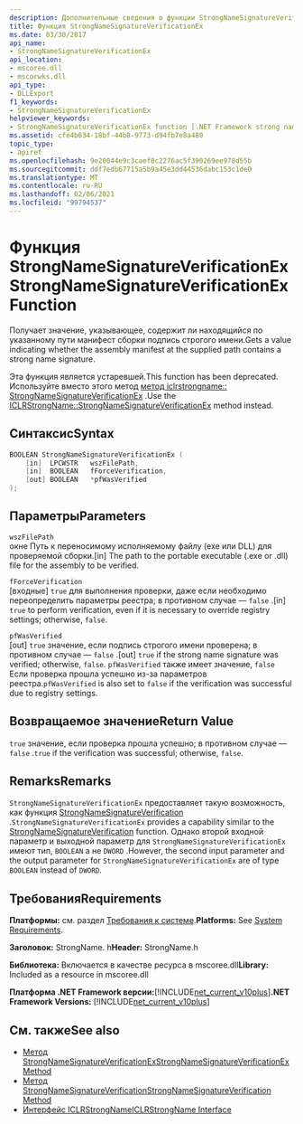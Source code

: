 ```yaml
---
description: Дополнительные сведения о функции StrongNameSignatureVerificationEx
title: Функция StrongNameSignatureVerificationEx
ms.date: 03/30/2017
api_name:
- StrongNameSignatureVerificationEx
api_location:
- mscoree.dll
- mscorwks.dll
api_type:
- DLLExport
f1_keywords:
- StrongNameSignatureVerificationEx
helpviewer_keywords:
- StrongNameSignatureVerificationEx function [.NET Framework strong naming]
ms.assetid: cfe4b634-18bf-44b8-9773-d94fb7e8a480
topic_type:
- apiref
ms.openlocfilehash: 9e20044e9c3caef8c2276ac5f390269ee978d55b
ms.sourcegitcommit: ddf7edb67715a5b9a45e3dd44536dabc153c1de0
ms.translationtype: MT
ms.contentlocale: ru-RU
ms.lasthandoff: 02/06/2021
ms.locfileid: "99794537"
---
```

# <a name="strongnamesignatureverificationex-function"></a><span data-ttu-id="930e7-103">Функция StrongNameSignatureVerificationEx</span><span class="sxs-lookup"><span data-stu-id="930e7-103">StrongNameSignatureVerificationEx Function</span></span>

<span data-ttu-id="930e7-104">Получает значение, указывающее, содержит ли находящийся по указанному пути манифест сборки подпись строгого имени.</span><span class="sxs-lookup"><span data-stu-id="930e7-104">Gets a value indicating whether the assembly manifest at the supplied path contains a strong name signature.</span></span>  
  
 <span data-ttu-id="930e7-105">Эта функция является устаревшей.</span><span class="sxs-lookup"><span data-stu-id="930e7-105">This function has been deprecated.</span></span> <span data-ttu-id="930e7-106">Используйте вместо этого метод [метод iclrstrongname:: StrongNameSignatureVerificationEx](../hosting/iclrstrongname-strongnamesignatureverificationex-method.md) .</span><span class="sxs-lookup"><span data-stu-id="930e7-106">Use the [ICLRStrongName::StrongNameSignatureVerificationEx](../hosting/iclrstrongname-strongnamesignatureverificationex-method.md) method instead.</span></span>  
  
## <a name="syntax"></a><span data-ttu-id="930e7-107">Синтаксис</span><span class="sxs-lookup"><span data-stu-id="930e7-107">Syntax</span></span>  
  
```cpp  
BOOLEAN StrongNameSignatureVerificationEx (  
    [in]  LPCWSTR   wszFilePath,  
    [in]  BOOLEAN   fForceVerification,  
    [out] BOOLEAN   *pfWasVerified  
);  
```  
  
## <a name="parameters"></a><span data-ttu-id="930e7-108">Параметры</span><span class="sxs-lookup"><span data-stu-id="930e7-108">Parameters</span></span>  

 `wszFilePath`  
 <span data-ttu-id="930e7-109">окне Путь к переносимому исполняемому файлу (exe или DLL) для проверяемой сборки.</span><span class="sxs-lookup"><span data-stu-id="930e7-109">[in] The path to the portable executable (.exe or .dll) file for the assembly to be verified.</span></span>  
  
 `fForceVerification`  
 <span data-ttu-id="930e7-110">[входные] `true` для выполнения проверки, даже если необходимо переопределить параметры реестра; в противном случае — `false` .</span><span class="sxs-lookup"><span data-stu-id="930e7-110">[in] `true` to perform verification, even if it is necessary to override registry settings; otherwise, `false`.</span></span>  
  
 `pfWasVerified`  
 <span data-ttu-id="930e7-111">[out] `true` значение, если подпись строгого имени проверена; в противном случае — `false` .</span><span class="sxs-lookup"><span data-stu-id="930e7-111">[out] `true` if the strong name signature was verified; otherwise, `false`.</span></span> <span data-ttu-id="930e7-112">`pfWasVerified` также имеет значение, `false` Если проверка прошла успешно из-за параметров реестра.</span><span class="sxs-lookup"><span data-stu-id="930e7-112">`pfWasVerified` is also set to `false` if the verification was successful due to registry settings.</span></span>  
  
## <a name="return-value"></a><span data-ttu-id="930e7-113">Возвращаемое значение</span><span class="sxs-lookup"><span data-stu-id="930e7-113">Return Value</span></span>  

 <span data-ttu-id="930e7-114">`true` значение, если проверка прошла успешно; в противном случае — `false` .</span><span class="sxs-lookup"><span data-stu-id="930e7-114">`true` if the verification was successful; otherwise, `false`.</span></span>  
  
## <a name="remarks"></a><span data-ttu-id="930e7-115">Remarks</span><span class="sxs-lookup"><span data-stu-id="930e7-115">Remarks</span></span>  

 <span data-ttu-id="930e7-116">`StrongNameSignatureVerificationEx` предоставляет такую возможность, как функция [StrongNameSignatureVerification](strongnamesignatureverification-function.md) .</span><span class="sxs-lookup"><span data-stu-id="930e7-116">`StrongNameSignatureVerificationEx` provides a capability similar to the [StrongNameSignatureVerification](strongnamesignatureverification-function.md) function.</span></span> <span data-ttu-id="930e7-117">Однако второй входной параметр и выходной параметр для `StrongNameSignatureVerificationEx` имеют тип, `BOOLEAN` а не `DWORD` .</span><span class="sxs-lookup"><span data-stu-id="930e7-117">However, the second input parameter and the output parameter for `StrongNameSignatureVerificationEx` are of type `BOOLEAN` instead of `DWORD`.</span></span>  
  
## <a name="requirements"></a><span data-ttu-id="930e7-118">Требования</span><span class="sxs-lookup"><span data-stu-id="930e7-118">Requirements</span></span>  

 <span data-ttu-id="930e7-119">**Платформы:** см. раздел [Требования к системе](../../get-started/system-requirements.md).</span><span class="sxs-lookup"><span data-stu-id="930e7-119">**Platforms:** See [System Requirements](../../get-started/system-requirements.md).</span></span>  
  
 <span data-ttu-id="930e7-120">**Заголовок:** StrongName. h</span><span class="sxs-lookup"><span data-stu-id="930e7-120">**Header:** StrongName.h</span></span>  
  
 <span data-ttu-id="930e7-121">**Библиотека:** Включается в качестве ресурса в mscoree.dll</span><span class="sxs-lookup"><span data-stu-id="930e7-121">**Library:** Included as a resource in mscoree.dll</span></span>  
  
 <span data-ttu-id="930e7-122">**Платформа .NET Framework версии:**[!INCLUDE[net_current_v10plus](../../../../includes/net-current-v10plus-md.md)]</span><span class="sxs-lookup"><span data-stu-id="930e7-122">**.NET Framework Versions:** [!INCLUDE[net_current_v10plus](../../../../includes/net-current-v10plus-md.md)]</span></span>  
  
## <a name="see-also"></a><span data-ttu-id="930e7-123">См. также</span><span class="sxs-lookup"><span data-stu-id="930e7-123">See also</span></span>

- [<span data-ttu-id="930e7-124">Метод StrongNameSignatureVerificationEx</span><span class="sxs-lookup"><span data-stu-id="930e7-124">StrongNameSignatureVerificationEx Method</span></span>](../hosting/iclrstrongname-strongnamesignatureverificationex-method.md)
- [<span data-ttu-id="930e7-125">Метод StrongNameSignatureVerification</span><span class="sxs-lookup"><span data-stu-id="930e7-125">StrongNameSignatureVerification Method</span></span>](../hosting/iclrstrongname-strongnamesignatureverification-method.md)
- [<span data-ttu-id="930e7-126">Интерфейс ICLRStrongName</span><span class="sxs-lookup"><span data-stu-id="930e7-126">ICLRStrongName Interface</span></span>](../hosting/iclrstrongname-interface.md)
